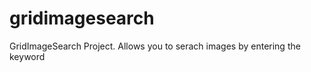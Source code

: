 gridimagesearch
===============

GridImageSearch Project. Allows you to serach images by entering the keyword
